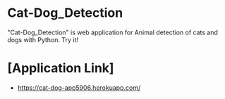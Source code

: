 # Cat-Dog_Detection
"Cat-Dog_Detection" is web application for Animal detection of cats and dogs with Python.
Try it!

# [Application Link]
* https://cat-dog-app5906.herokuapp.com/
